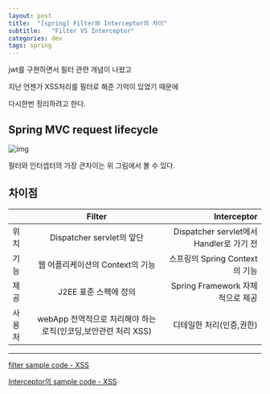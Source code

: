 ```yaml
---
layout: post
title:  "[spring] Filter와 Interceptor의 차이"
subtitle:   "Filter VS Interceptor"
categories: dev
tags: spring
---
```






jwt를 구현하면서 필터 관련 개념이 나왔고


지난 언젠가 XSS처리를 필터로 해준 기억이 있었기 때문에


다시한번 정리하려고 한다.



## Spring MVC request lifecycle
![img](https://chung10kr.github.io/assets/img/2021-01-29-1.PNG)




필터와 인터셉터의 가장 큰차이는 위 그림에서 볼 수 있다.


## 차이점
|  | Filter | Interceptor |
|---|:---:|---:|
| 위치 | Dispatcher servlet의 앞단 | Dispatcher servlet에서 Handler로 가기 전 |
| 기능| 웹 어플리케이션의 Context의 기능 | 스프링의 Spring Context의 기능|
| 제공 | J2EE 표준 스펙에 정의 | Spring Framework 자체적으로 제공 |
| 사용처 | webApp 전역적으로 처리해야 하는 로직(인코딩,보안관련 처리 XSS) | 디테일한 처리(인증,권한)  |


---------------------------------------

[filter sample code - XSS](https://chung10kr.github.io/dev/2021/01/30/xss-filter-copy/)

[Interceptor의 sample code - XSS](https://chung10kr.github.io/dev/2021/01/31/Interceptor%EC%9D%98_sample/)
